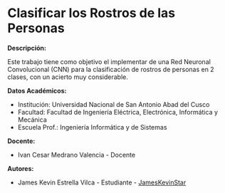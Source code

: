 # Clasificar los Rostros de las Personas

**Descripción:**

Este trabajo tiene como objetivo el implementar de una Red Neuronal Convolucional (CNN) para la clasificación de rostros de personas en 2 clases, con un acierto muy considerable.

**Datos Académicos:**
  - Institución: Universidad Nacional de San Antonio Abad del Cusco
  - Facultad: Facultad de Ingeniería Eléctrica, Electrónica, Informática y Mecánica
  - Escuela Prof.: Ingeniería Informática y de Sistemas
  
**Docente:**
  - Ivan Cesar Medrano Valencia - Docente
  
**Autores:**
  - James Kevin Estrella Vilca - Estudiante - [JamesKevinStar](https://github.com/JamesKevinStar)
